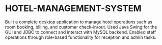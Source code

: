 # HOTEL-MANAGEMENT-SYSTEM
Built a complete desktop application to manage hotel operations such as room booking, billing, and customer check-in/out.  Used Java Swing for the GUI and JDBC to connect and interact with MySQL backend.  Enabled staff operations through role-based functionality for reception and admin tasks.

